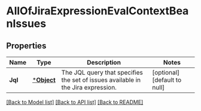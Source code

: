# AllOfJiraExpressionEvalContextBeanIssues

## Properties
Name | Type | Description | Notes
------------ | ------------- | ------------- | -------------
**Jql** | [***Object**](.md) | The JQL query that specifies the set of issues available in the Jira expression. | [optional] [default to null]

[[Back to Model list]](../README.md#documentation-for-models) [[Back to API list]](../README.md#documentation-for-api-endpoints) [[Back to README]](../README.md)

